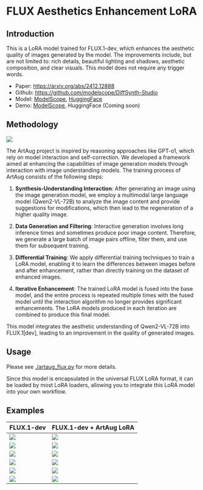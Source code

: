 # FLUX Aesthetics Enhancement LoRA

## Introduction

This is a LoRA model trained for FLUX.1-dev, which enhances the aesthetic quality of images generated by the model. The improvements include, but are not limited to: rich details, beautiful lighting and shadows, aesthetic composition, and clear visuals. This model does not require any trigger words.

* Paper: https://arxiv.org/abs/2412.12888
* Github: https://github.com/modelscope/DiffSynth-Studio
* Model: [ModelScope](https://www.modelscope.cn/models/DiffSynth-Studio/ArtAug-lora-FLUX.1dev-v1), [HuggingFace](https://huggingface.co/ECNU-CILab/ArtAug-lora-FLUX.1dev-v1)
* Demo: [ModelScope](https://modelscope.cn/aigc/imageGeneration?tab=advanced&versionId=7228&modelType=LoRA&sdVersion=FLUX_1&modelUrl=modelscope%3A%2F%2FDiffSynth-Studio%2FArtAug-lora-FLUX.1dev-v1%3Frevision%3Dv1.0), HuggingFace (Coming soon)

## Methodology

![](workflow.jpg)

The ArtAug project is inspired by reasoning approaches like GPT-o1, which rely on model interaction and self-correction. We developed a framework aimed at enhancing the capabilities of image generation models through interaction with image understanding models. The training process of ArtAug consists of the following steps:

1. **Synthesis-Understanding Interaction**: After generating an image using the image generation model, we employ a multimodal large language model (Qwen2-VL-72B) to analyze the image content and provide suggestions for modifications, which then lead to the regeneration of a higher quality image.
   
2. **Data Generation and Filtering**: Interactive generation involves long inference times and sometimes produce poor image content. Therefore, we generate a large batch of image pairs offline, filter them, and use them for subsequent training.

3. **Differential Training**: We apply differential training techniques to train a LoRA model, enabling it to learn the differences between images before and after enhancement, rather than directly training on the dataset of enhanced images.

4. **Iterative Enhancement**: The trained LoRA model is fused into the base model, and the entire process is repeated multiple times with the fused model until the interaction algorithm no longer provides significant enhancements. The LoRA models produced in each iteration are combined to produce this final model.

This model integrates the aesthetic understanding of Qwen2-VL-72B into FLUX.1[dev], leading to an improvement in the quality of generated images.

## Usage

Please see [./artaug_flux.py](./artaug_flux.py) for more details.

Since this model is encapsulated in the universal FLUX LoRA format, it can be loaded by most LoRA loaders, allowing you to integrate this LoRA model into your own workflow.

## Examples

|FLUX.1-dev|FLUX.1-dev + ArtAug LoRA|
|-|-|
|![](gallary/image_1_base.jpg)|![](gallary/image_1_enhance.jpg)|
|![](gallary/image_2_base.jpg)|![](gallary/image_2_enhance.jpg)|
|![](gallary/image_3_base.jpg)|![](gallary/image_3_enhance.jpg)|
|![](gallary/image_4_base.jpg)|![](gallary/image_4_enhance.jpg)|
|![](gallary/image_5_base.jpg)|![](gallary/image_5_enhance.jpg)|
|![](gallary/image_6_base.jpg)|![](gallary/image_6_enhance.jpg)|
